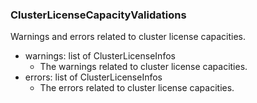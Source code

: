 ### ClusterLicenseCapacityValidations
Warnings and errors related to cluster license capacities.

- warnings: list of ClusterLicenseInfos
  - The warnings related to cluster license capacities.
- errors: list of ClusterLicenseInfos
  - The errors related to cluster license capacities.
